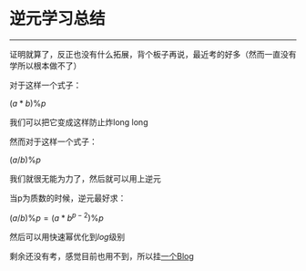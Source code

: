 # 逆元学习总结

---

证明就算了，反正也没有什么拓展，背个板子再说，最近考的好多（然而一直没有学所以根本做不了）

对于这样一个式子：

$(a*b) \% p$

我们可以把它变成这样防止炸long long

然而对于这样一个式子：

$(a / b) \% p$

我们就很无能为力了，然后就可以用上逆元

当p为质数的时候，逆元最好求：

$(a / b)\%p = (a * b^{p - 2}) \% p$

然后可以用快速幂优化到$log$级别

剩余还没有考，感觉目前也用不到，所以挂[一个Blog](https://blog.csdn.net/baidu_35643793/article/details/75268911)